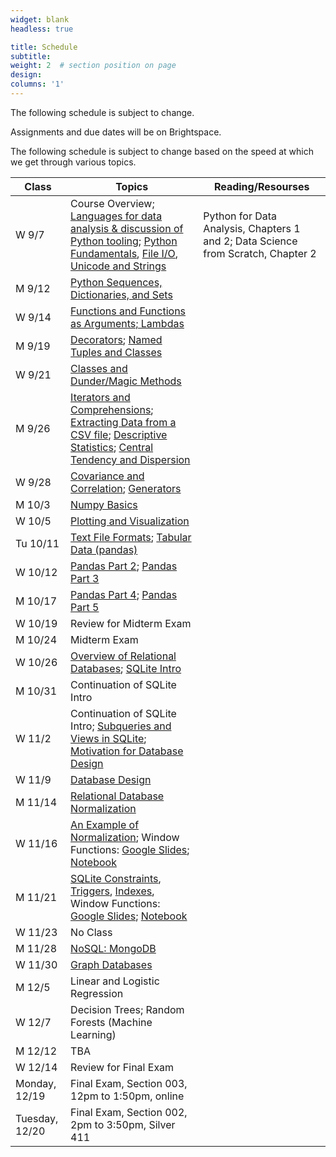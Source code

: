 ```yaml
---
widget: blank
headless: true

title: Schedule
subtitle:
weight: 2  # section position on page
design:
columns: '1'
---
```

The following schedule is subject to change.

Assignments and due dates will be on Brightspace.

The following schedule is subject to change based on the speed at which we get through various topics.

|Class       |Topics                                               |Reading/Resourses|
|------------|-----------------------------------------------------|-----------------|
|W 9/7|Course Overview; [Languages for data analysis & discussion of Python tooling](https://colab.research.google.com/drive/1P48h1PqcssBn-jesuOmNSTKpg-ETBQyh?usp=sharing); [Python Fundamentals](https://colab.research.google.com/drive/1iIKM7_OOQ08l9BBGs0JPf6SBOcRRLXoV?usp=sharing), [File I/O](https://colab.research.google.com/drive/1wroJjXEjz6Igm5xk_u-hDG-Fr9mmehfR?usp=sharing), [Unicode and Strings](https://colab.research.google.com/drive/1vBunMtioF9ACmkrtOdxM7HdkaPxOOPYV?usp=sharing) |Python for Data Analysis, Chapters 1 and 2; Data Science from Scratch, Chapter 2| 
|M 9/12| [Python Sequences, Dictionaries, and Sets](https://colab.research.google.com/drive/1-fAR35RBBt8yCaAiIfoH0PBiVA_d6QZJ?usp=sharing)||
|W 9/14|[Functions and Functions as Arguments; Lambdas](https://colab.research.google.com/drive/1VuCIoucvn52PDyOv3Mw9eSMvug-weJ_s?usp=sharing)||
|M 9/19|[Decorators](https://colab.research.google.com/drive/1va3y4T4GJSdr0WGc75JrC8I5DXZxoE_v?usp=sharing); [Named Tuples and Classes](https://colab.research.google.com/drive/1JXXwtpzjj5SlK7wqQMe36cSGTtbv8_19?usp=sharing)||
|W 9/21|[Classes and Dunder/Magic Methods](https://colab.research.google.com/drive/1s8XIeUXxQhqs89-mz4ip33rEAlv24HwO?usp=sharing)||
|M 9/26|[Iterators and Comprehensions](https://colab.research.google.com/drive/1z-POEdOSwEgyksaEdV2_BZZuYnozTHg1?usp=sharing); [Extracting Data from a CSV file](https://colab.research.google.com/drive/1emXKArdiIiPteTqLAWqQOhHxhOQgbLeN?usp=sharing); [Descriptive Statistics](https://colab.research.google.com/drive/11RtKDjfOqnXRD-g4dapps5co1Yypy4BJ?usp=sharing); [Central Tendency and Dispersion](https://colab.research.google.com/drive/1SukU0JFlqnxDFG8mywrsWBWJLBDKs-AR?usp=sharing)||||
|W 9/28| [Covariance and Correlation](https://colab.research.google.com/drive/1e9a-yMsT0cvVbaG9auRtaon0bSv1MOKD?usp=sharing); [Generators](https://colab.research.google.com/drive/17gQ2EnhPG2lDQ0aM4bfZ6SlM-p69QFpM?usp=sharing) ||
|M 10/3|[Numpy Basics](https://colab.research.google.com/drive/1skb9XyP1Qy7ymuMxtGGxSa64b5xZIdDS?usp=sharing)||
|W 10/5| [Plotting and Visualization](https://colab.research.google.com/drive/1E9UJUfPO1Ww38zoF7ZgWUFYaGtNfpU4d?usp=sharing)||
|Tu 10/11| [Text File Formats](https://colab.research.google.com/drive/1vtq7K5UdBWxmG4nN1fQ5IQLfHP2pHSbK?usp=sharing); [Tabular Data (pandas)](https://colab.research.google.com/drive/1PRIW8KXHgPZfECGP2LFRWWAjWXMMppzj?usp=sharing)||
|W 10/12|  [Pandas Part 2](https://colab.research.google.com/drive/1a-tBSiDU9aYsYTGpi9q0_6jRhBPlcTI9?usp=sharing); [Pandas Part 3](https://colab.research.google.com/drive/14EdDK9SmaSbYyG31XgorSr9EroqcT2AZ?usp=sharing)||
|M 10/17| [Pandas Part 4](https://colab.research.google.com/drive/1QALIjdfj2a7Vzmjro_M_J64_Nn52Z54d?usp=sharing); [Pandas Part 5](https://colab.research.google.com/drive/1YiSIEp61ODkzsNSDgUfSgoXrowZItX3N?usp=sharing)||
|W 10/19|Review for Midterm Exam||
|M 10/24|Midterm Exam||
|W 10/26|[Overview of Relational Databases](https://colab.research.google.com/drive/1JbXAi2D1o1nRLmqC7RCHfDFeHv0N-20L?usp=sharing); [SQLite Intro](https://colab.research.google.com/drive/1XYIO2owlrLM8Sa5Jyh5HMZy2tjyJQktH?usp=sharing)||
|M 10/31|Continuation of SQLite Intro||
|W 11/2|Continuation of SQLite Intro; [Subqueries and Views in SQLite](https://colab.research.google.com/drive/1gllK-cXxBftQIXh7Of9VjZ-4RGMHoj2O?usp=sharing); [Motivation for Database Design](https://colab.research.google.com/drive/1QkD-Ex0J19OLvnJnKqhxRRAA-lo48M_s?usp=sharing)||
|W 11/9| [Database Design](https://colab.research.google.com/drive/1PoCYRKPYb1iYBvKVl80shreGDcdOoZqM?usp=sharing)||
|M 11/14|[Relational Database Normalization](https://colab.research.google.com/drive/1Ny45_TNkKbwyGbVhzcRIxNRkdGXcyoDQ?usp=sharing)||
|W 11/16|[An Example of Normalization](https://colab.research.google.com/drive/1zPpyDeUjen4Xk4AO1TBZBQvpLqxrYhUR?usp=sharing); Window Functions: [Google Slides](https://docs.google.com/presentation/d/1piXTDCmIcvC8em5Re9AnrnsxcB-I1MzqkktQmzAD5iw/edit?usp=sharing); [Notebook](https://drive.google.com/file/d/115om8CccBYxTZc3w-hqfVwGTWJeUtrrG/view?usp=sharing)||
|M 11/21|[SQLite Constraints](https://colab.research.google.com/drive/1l5gAZPsF3pXRYQ38el-WWFhIZiGZ9_TD?usp=sharing), [Triggers](https://colab.research.google.com/drive/1k8VG2XlnyWC9EmCFPHNf_oXlINGHWTh-?usp=sharing), [Indexes](https://colab.research.google.com/drive/1z76QcidpYzzcOXZwyjl4u4eMTTCsHRd5?usp=sharing), Window Functions: [Google Slides](https://docs.google.com/presentation/d/1piXTDCmIcvC8em5Re9AnrnsxcB-I1MzqkktQmzAD5iw/edit?usp=sharing); [Notebook](https://drive.google.com/file/d/115om8CccBYxTZc3w-hqfVwGTWJeUtrrG/view?usp=sharing)||
|W 11/23|No Class||
|M 11/28|[NoSQL: MongoDB](https://colab.research.google.com/drive/1fANwBEUHNJYVVCOYF4eK8L2yMgxy87DS?usp=sharing)||
|W 11/30|[Graph Databases](https://docs.google.com/presentation/d/1CFq0O5mIctp5QyjYWD3zuKvFk2R5yPUd53Cj68oR-O8/edit?usp=sharing)||
|M 12/5|Linear and Logistic Regression||
|W 12/7|Decision Trees; Random Forests (Machine Learning)||
|M 12/12|TBA||
|W 12/14|Review for Final Exam||
|Monday, 12/19|Final Exam, Section 003, 12pm to 1:50pm, online||
|Tuesday, 12/20|Final Exam, Section 002, 2pm to 3:50pm, Silver 411||